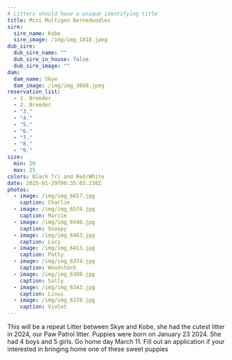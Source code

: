 ```yaml
---
# Litters should have a unique identifying title
title: Mini Multigen Bernedoodles
sire:
  sire_name: Kobe
  sire_image: /img/img_1818.jpeg
dub_sire:
  dub_sire_name: ""
  dub_sire_in_house: false
  dub_sire_image: ""
dam:
  dam_name: Skye
  dam_image: /img/img_3688.jpeg
reservation_list:
  - 1. Breeder
  - 2. Breeder
  - "3."
  - "4."
  - "5."
  - "6."
  - "7."
  - "8."
  - "9."
size:
  min: 20
  max: 25
colors: Black Tri and Red/White
date: 2025-01-29T00:35:03.238Z
photos:
  - image: /img/img_6657.jpg
    caption: Charlie
  - image: /img/img_6574.jpg
    caption: Marcie
  - image: /img/img_6540.jpg
    caption: Snoopy
  - image: /img/img_6463.jpg
    caption: Lucy
  - image: /img/img_6413.jpg
    caption: Patty
  - image: /img/img_6374.jpg
    caption: Woodstock
  - image: /img/img_6308.jpg
    caption: Sally
  - image: /img/img_6343.jpg
    caption: Linus
  - image: /img/img_6270.jpg
    caption: Violet
---
```

This will be a repeat Litter between Skye and Kobe, she had the cutest litter in 2024, our Paw Patrol litter. Puppies were born on January 23 2024. She had 4 boys and 5 girls. Go home day March 11. Fill out an application if your interested in bringing home one of these sweet puppies
